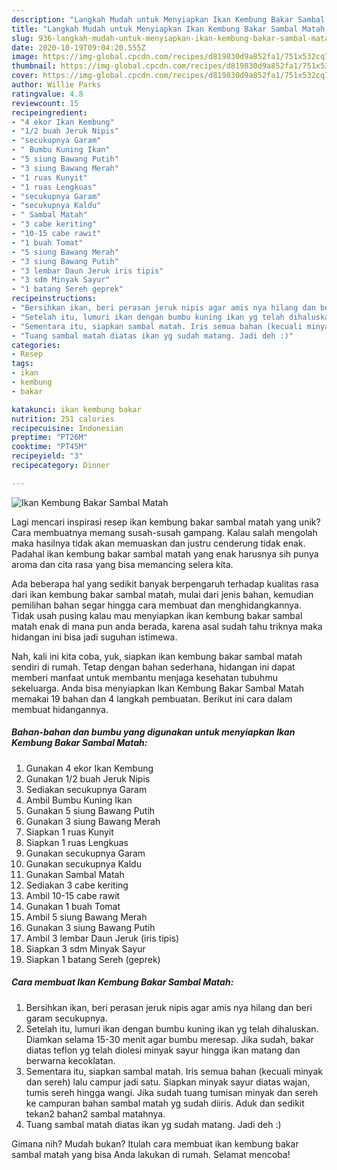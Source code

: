 ```yaml
---
description: "Langkah Mudah untuk Menyiapkan Ikan Kembung Bakar Sambal Matah, Menggugah Selera"
title: "Langkah Mudah untuk Menyiapkan Ikan Kembung Bakar Sambal Matah, Menggugah Selera"
slug: 936-langkah-mudah-untuk-menyiapkan-ikan-kembung-bakar-sambal-matah-menggugah-selera
date: 2020-10-19T09:04:20.555Z
image: https://img-global.cpcdn.com/recipes/d819830d9a852fa1/751x532cq70/ikan-kembung-bakar-sambal-matah-foto-resep-utama.jpg
thumbnail: https://img-global.cpcdn.com/recipes/d819830d9a852fa1/751x532cq70/ikan-kembung-bakar-sambal-matah-foto-resep-utama.jpg
cover: https://img-global.cpcdn.com/recipes/d819830d9a852fa1/751x532cq70/ikan-kembung-bakar-sambal-matah-foto-resep-utama.jpg
author: Willie Parks
ratingvalue: 4.8
reviewcount: 15
recipeingredient:
- "4 ekor Ikan Kembung"
- "1/2 buah Jeruk Nipis"
- "secukupnya Garam"
- " Bumbu Kuning Ikan"
- "5 siung Bawang Putih"
- "3 siung Bawang Merah"
- "1 ruas Kunyit"
- "1 ruas Lengkuas"
- "secukupnya Garam"
- "secukupnya Kaldu"
- " Sambal Matah"
- "3 cabe keriting"
- "10-15 cabe rawit"
- "1 buah Tomat"
- "5 siung Bawang Merah"
- "3 siung Bawang Putih"
- "3 lembar Daun Jeruk iris tipis"
- "3 sdm Minyak Sayur"
- "1 batang Sereh geprek"
recipeinstructions:
- "Bersihkan ikan, beri perasan jeruk nipis agar amis nya hilang dan beri garam secukupnya."
- "Setelah itu, lumuri ikan dengan bumbu kuning ikan yg telah dihaluskan. Diamkan selama 15-30 menit agar bumbu meresap. Jika sudah, bakar diatas teflon yg telah diolesi minyak sayur hingga ikan matang dan berwarna kecoklatan."
- "Sementara itu, siapkan sambal matah. Iris semua bahan (kecuali minyak dan sereh) lalu campur jadi satu. Siapkan minyak sayur diatas wajan, tumis sereh hingga wangi. Jika sudah tuang tumisan minyak dan sereh ke campuran bahan sambal matah yg sudah diiris. Aduk dan sedikit tekan2 bahan2 sambal matahnya."
- "Tuang sambal matah diatas ikan yg sudah matang. Jadi deh :)"
categories:
- Resep
tags:
- ikan
- kembung
- bakar

katakunci: ikan kembung bakar 
nutrition: 251 calories
recipecuisine: Indonesian
preptime: "PT26M"
cooktime: "PT45M"
recipeyield: "3"
recipecategory: Dinner

---
```



![Ikan Kembung Bakar Sambal Matah](https://img-global.cpcdn.com/recipes/d819830d9a852fa1/751x532cq70/ikan-kembung-bakar-sambal-matah-foto-resep-utama.jpg)

Lagi mencari inspirasi resep ikan kembung bakar sambal matah yang unik? Cara membuatnya memang susah-susah gampang. Kalau salah mengolah maka hasilnya tidak akan memuaskan dan justru cenderung tidak enak. Padahal ikan kembung bakar sambal matah yang enak harusnya sih punya aroma dan cita rasa yang bisa memancing selera kita.



Ada beberapa hal yang sedikit banyak berpengaruh terhadap kualitas rasa dari ikan kembung bakar sambal matah, mulai dari jenis bahan, kemudian pemilihan bahan segar hingga cara membuat dan menghidangkannya. Tidak usah pusing kalau mau menyiapkan ikan kembung bakar sambal matah enak di mana pun anda berada, karena asal sudah tahu triknya maka hidangan ini bisa jadi suguhan istimewa.


Nah, kali ini kita coba, yuk, siapkan ikan kembung bakar sambal matah sendiri di rumah. Tetap dengan bahan sederhana, hidangan ini dapat memberi manfaat untuk membantu menjaga kesehatan tubuhmu sekeluarga. Anda bisa menyiapkan Ikan Kembung Bakar Sambal Matah memakai 19 bahan dan 4 langkah pembuatan. Berikut ini cara dalam membuat hidangannya.

<!--inarticleads1-->

##### Bahan-bahan dan bumbu yang digunakan untuk menyiapkan Ikan Kembung Bakar Sambal Matah:

1. Gunakan 4 ekor Ikan Kembung
1. Gunakan 1/2 buah Jeruk Nipis
1. Sediakan secukupnya Garam
1. Ambil  Bumbu Kuning Ikan
1. Gunakan 5 siung Bawang Putih
1. Gunakan 3 siung Bawang Merah
1. Siapkan 1 ruas Kunyit
1. Siapkan 1 ruas Lengkuas
1. Gunakan secukupnya Garam
1. Gunakan secukupnya Kaldu
1. Gunakan  Sambal Matah
1. Sediakan 3 cabe keriting
1. Ambil 10-15 cabe rawit
1. Gunakan 1 buah Tomat
1. Ambil 5 siung Bawang Merah
1. Gunakan 3 siung Bawang Putih
1. Ambil 3 lembar Daun Jeruk (iris tipis)
1. Siapkan 3 sdm Minyak Sayur
1. Siapkan 1 batang Sereh (geprek)




<!--inarticleads2-->

##### Cara membuat Ikan Kembung Bakar Sambal Matah:

1. Bersihkan ikan, beri perasan jeruk nipis agar amis nya hilang dan beri garam secukupnya.
1. Setelah itu, lumuri ikan dengan bumbu kuning ikan yg telah dihaluskan. Diamkan selama 15-30 menit agar bumbu meresap. Jika sudah, bakar diatas teflon yg telah diolesi minyak sayur hingga ikan matang dan berwarna kecoklatan.
1. Sementara itu, siapkan sambal matah. Iris semua bahan (kecuali minyak dan sereh) lalu campur jadi satu. Siapkan minyak sayur diatas wajan, tumis sereh hingga wangi. Jika sudah tuang tumisan minyak dan sereh ke campuran bahan sambal matah yg sudah diiris. Aduk dan sedikit tekan2 bahan2 sambal matahnya.
1. Tuang sambal matah diatas ikan yg sudah matang. Jadi deh :)




Gimana nih? Mudah bukan? Itulah cara membuat ikan kembung bakar sambal matah yang bisa Anda lakukan di rumah. Selamat mencoba!
